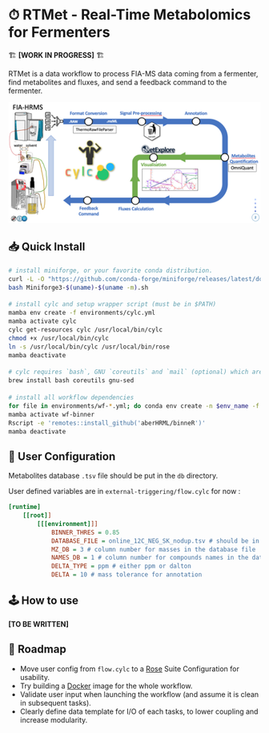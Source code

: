 # ⏱ RTMet - Real-Time Metabolomics for Fermenters

🏗 **[WORK IN PROGRESS]** 🏗

RTMet is a data workflow to process FIA-MS data coming from a fermenter, find metabolites and fluxes, and send a feedback command to the fermenter.

![Workflow Diagram](/workflow.png?raw=true "RTMet Workflow")

## 📥 Quick Install

```bash
# install miniforge, or your favorite conda distribution.
curl -L -O "https://github.com/conda-forge/miniforge/releases/latest/download/Miniforge3-$(uname)-$(uname -m).sh"
bash Miniforge3-$(uname)-$(uname -m).sh

# install cylc and setup wrapper script (must be in $PATH)
mamba env create -f environments/cylc.yml
mamba activate cylc
cylc get-resources cylc /usr/local/bin/cylc
chmod +x /usr/local/bin/cylc
ln -s /usr/local/bin/cylc /usr/local/bin/rose
mamba deactivate

# cylc requires `bash`, GNU `coreutils` and `mail` (optional) which are not installed by conda. On MacOS, you can install them using brew
brew install bash coreutils gnu-sed

# install all workflow dependencies
for file in environments/wf-*.yml; do conda env create -n $env_name -f $file; done
mamba activate wf-binner
Rscript -e 'remotes::install_github('aberHRML/binneR')'
mamba deactivate
```

## 📝 User Configuration

Metabolites database `.tsv` file should be put in the `db` directory.

User defined variables are in `external-triggering/flow.cylc` for now :

```ini
[runtime]
    [[root]]
        [[[environment]]]
            BINNER_THRES = 0.85
            DATABASE_FILE = online_12C_NEG_SK_nodup.tsv # should be in the db folder
            MZ_DB = 3 # column number for masses in the database file
            NAMES_DB = 1 # column number for compounds names in the database
            DELTA_TYPE = ppm # either ppm or dalton
            DELTA = 10 # mass tolerance for annotation
```

## 🕹 How to use

**[TO BE WRITTEN]**

## 🚀 Roadmap

- Move user config from `flow.cylc` to a [Rose](https://github.com/cylc/cylc-rose "Cylc-Rose Plugin") Suite Configuration for usability.
- Try building a [Docker](https://www.docker.com/) image for the whole workflow.
- Validate user input when launching the workflow (and assume it is clean in subsequent tasks).
- Clearly define data template for I/O of each tasks, to lower coupling and increase modularity.
